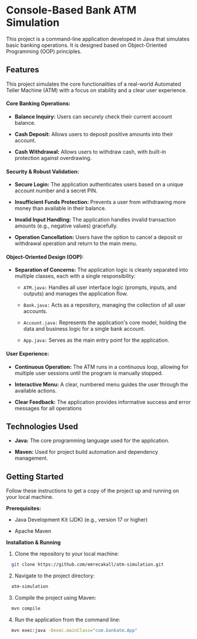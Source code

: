 # Console-Based Bank ATM Simulation
This project is a command-line application developed in Java that simulates basic banking operations. It is designed based on Object-Oriented Programming (OOP) principles.

## Features
This project simulates the core functionalities of a real-world Automated Teller Machine (ATM) with a focus on stability and a clear user experience.

#### Core Banking Operations:
* **Balance Inquiry:** Users can securely check their current account balance.

* **Cash Deposit:** Allows users to deposit positive amounts into their account.

* **Cash Withdrawal:** Allows users to withdraw cash, with built-in protection against overdrawing.

#### Security & Robust Validation:
* **Secure Login:** The application authenticates users based on a unique account number and a secret PIN.

* **Insufficient Funds Protection:** Prevents a user from withdrawing more money than available in their balance.

* **Invalid Input Handling:** The application handles invalid transaction amounts (e.g., negative values) gracefully.

* **Operation Cancellation:** Users have the option to cancel a deposit or withdrawal operation and return to the main menu.

#### Object-Oriented Design (OOP):
* **Separation of Concerns:** The application logic is cleanly separated into multiple classes, each with a single responsibility:

  * `ATM.java:` Handles all user interface logic (prompts, inputs, and outputs) and manages the application flow.

  * `Bank.java:` Acts as a repository, managing the collection of all user accounts.

  * `Account.java:` Represents the application's core model, holding the data and business logic for a single bank account.

  * `App.java:` Serves as the main entry point for the application.

#### User Experience: 
* **Continuous Operation:** The ATM runs in a continuous loop, allowing for multiple user sessions until the program is manually stopped.

* **Interactive Menu:** A clear, numbered menu guides the user through the available actions.

* **Clear Feedback:** The application provides informative success and error messages for all operations

## Technologies Used
* **Java:** The core programming language used for the application.

* **Maven:** Used for project build automation and dependency management.

##  Getting Started
Follow these instructions to get a copy of the project up and running on your local machine.

**Prerequisites:**
* Java Development Kit (JDK) (e.g., version 17 or higher)

* Apache Maven

**Installation & Running**
1. Clone the repository to your local machine:
```bash
  git clone https://github.com/emrecakall/atm-simulation.git
```
2. Navigate to the project directory:
```bash
  atm-simulation
```
3. Compile the project using Maven:
```bash
  mvn compile
```
4. Run the application from the command line:
```bash
  mvn exec:java -Dexec.mainClass="com.bankatm.App"
```









